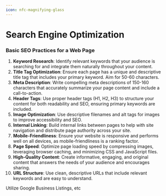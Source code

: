 ```yaml
---
icon: nfc-magnifying-glass
---
```


# Search Engine Optimization

### Basic SEO Practices for a Web Page

1. **Keyword Research**: Identify relevant keywords that your audience is searching for and integrate them naturally throughout your content.
2. **Title Tag Optimization**: Ensure each page has a unique and descriptive title tag that includes your primary keyword. Aim for 50-60 characters.
3. **Meta Description**: Write compelling meta descriptions of 150-160 characters that accurately summarize your page content and include a call-to-action.
4. **Header Tags**: Use proper header tags (H1, H2, H3) to structure your content for both readability and SEO, ensuring primary keywords are included.
5. **Image Optimization**: Use descriptive filenames and alt tags for images to improve accessibility and SEO.
6. **Internal Linking**: Build internal links between pages to help with site navigation and distribute page authority across your site.
7. **Mobile-Friendliness**: Ensure your website is responsive and performs well on all devices, as mobile-friendliness is a ranking factor.
8. **Page Speed**: Optimize page loading speed by compressing images, leveraging browser caching, and minimizing CSS and JavaScript files.
9. **High-Quality Content**: Create informative, engaging, and original content that answers the needs of your audience and encourages sharing.
10. **URL Structure**: Use clean, descriptive URLs that include relevant keywords and are easy to understand.

Utilize Google Business Listings, etc
